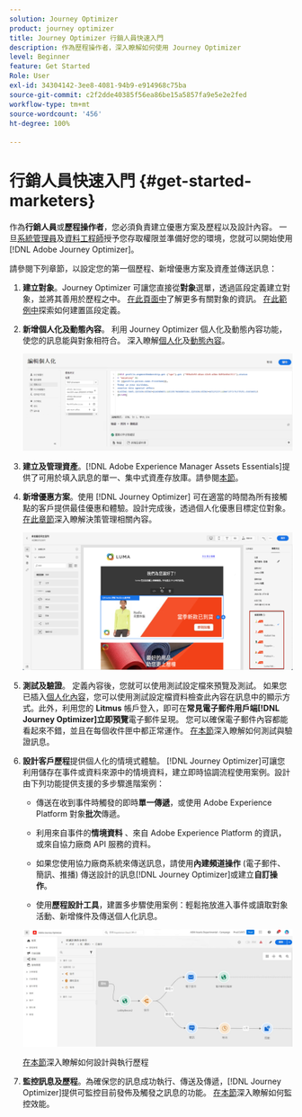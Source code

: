 ```yaml
---
solution: Journey Optimizer
product: journey optimizer
title: Journey Optimizer 行銷人員快速入門
description: 作為歷程操作者，深入瞭解如何使用 Journey Optimizer
level: Beginner
feature: Get Started
Role: User
exl-id: 34304142-3ee8-4081-94b9-e914968c75ba
source-git-commit: c2f2dde40385f56ea86be15a5857fa9e5e2e2fed
workflow-type: tm+mt
source-wordcount: '456'
ht-degree: 100%

---
```


# 行銷人員快速入門 {#get-started-marketers}

作為&#x200B;**行銷人員**&#x200B;或&#x200B;**歷程操作者**，您必須負責建立優惠方案及歷程以及設計內容。 一旦[系統管理員](administrator.md)及[資料工程師](data-engineer.md)授予您存取權限並準備好您的環境，您就可以開始使用[!DNL Adobe Journey Optimizer]。

請參閱下列章節，以設定您的第一個歷程、新增優惠方案及資產並傳送訊息：

1. **建立對象**。Journey Optimizer 可讓您直接從&#x200B;**對象**&#x200B;選單，透過區段定義建立對象，並將其善用於歷程之中。 [在此頁面中](../../audience/about-audiences.md)了解更多有關對象的資訊。 [在此範例中](../../audience/creating-a-segment-definition.md)探索如何建置區段定義。

1. **新增個人化及動態內容**。 利用 Journey Optimizer 個人化及動態內容功能，使您的訊息能與對象相符合。 深入瞭解[個人化](../../personalization/personalize.md)及[動態內容](../../personalization/get-started-dynamic-content.md)。

   ![](../assets/perso_ee2.png)

1. **建立及管理資產**。[!DNL Adobe Experience Manager Assets Essentials]提供了可用於填入訊息的單一、集中式資產存放庫。請參閱[本節](../../content-management/assets-essentials.md)。

1. **新增優惠方案**。使用 [!DNL Journey Optimizer] 可在適當的時間為所有接觸點的客戶提供最佳優惠和體驗。設計完成後，透過個人化優惠目標定位對象。[在此章節](../../offers/get-started/starting-offer-decisioning.md)深入瞭解決策管理相關內容。

   ![](../assets/offers-e2e-offers-displayed.png)

1. **測試及驗證**。 定義內容後，您就可以使用測試設定檔來預覽及測試。 如果您已插入[個人化內容](../../personalization/personalize.md)，您可以使用測試設定檔資料檢查此內容在訊息中的顯示方式。此外，利用您的 **Litmus** 帳戶登入，即可在&#x200B;**常見電子郵件用戶端[!DNL Journey Optimizer]立即預覽**&#x200B;電子郵件呈現。 您可以確保電子郵件內容都能看起來不錯，並且在每個收件匣中都正常運作。 [在本節](../../email/preview.md)深入瞭解如何測試與驗證訊息。 

1. **設計客戶歷程**&#x200B;提供個人化的情境式體驗。 [!DNL Journey Optimizer]可讓您利用儲存在事件或資料來源中的情境資料，建立即時協調流程使用案例。設計由下列功能提供支援的多步驟進階案例：

   * 傳送在收到事件時觸發的即時&#x200B;**單一傳遞**，或使用 Adobe Experience Platform 對象&#x200B;**批次**&#x200B;傳遞。

   * 利用來自事件的&#x200B;**情境資料** 、來自 Adobe Experience Platform 的資訊，或來自協力廠商 API 服務的資料。

   * 如果您使用協力廠商系統來傳送訊息，請使用&#x200B;**內建頻道操作** (電子郵件、簡訊、推播) 傳送設計的訊息[!DNL Journey Optimizer]或建立&#x200B;**自訂操作**。

   * 使用&#x200B;**歷程設計工具**，建置多步驟使用案例：輕鬆拖放進入事件或讀取對象活動、新增條件及傳送個人化訊息。

   ![](../assets/journey-design.png)

   [在本節](../../building-journeys/journey-gs.md)深入瞭解如何設計與執行歷程

1. **監控訊息及歷程**。為確保您的訊息成功執行、傳送及傳遞，[!DNL Journey Optimizer]提供可監控目前發佈及觸發之訊息的功能。 [在本節](../../reports/global-report.md)深入瞭解如何監控效能。
